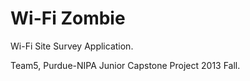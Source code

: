 Wi-Fi Zombie
===========

Wi-Fi Site Survey Application.


Team5, Purdue-NIPA Junior Capstone Project 2013 Fall.
